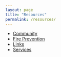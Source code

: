 ```yaml
---
layout: page
title: "Resources"
permalink: /resources/
---
```

<ul>
<li><a href="/resources/community">Community</a></li>
<li><a href="/resources/fire-prevention">Fire Prevention</a></li>
<li><a href="/resources/links">Links</a></li>
<li><a href="/resources/services">Services</a></li>
</ul>
